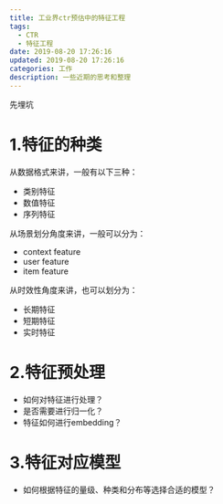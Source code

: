 ```yaml
---
title: 工业界ctr预估中的特征工程
tags:
  - CTR
  - 特征工程
date: 2019-08-20 17:26:16
updated: 2019-08-20 17:26:16
categories: 工作
description: 一些近期的思考和整理
---
```


先埋坑

# 1.特征的种类

从数据格式来讲，一般有以下三种：

- 类别特征
- 数值特征
- 序列特征

从场景划分角度来讲，一般可以分为：

- context feature
- user feature 
- item feature

从时效性角度来讲，也可以划分为：

- 长期特征
- 短期特征
- 实时特征



# 2.特征预处理

- 如何对特征进行处理？
- 是否需要进行归一化？
- 特征如何进行embedding？



# 3.特征对应模型

- 如何根据特征的量级、种类和分布等选择合适的模型？



<!-- more -->

# 